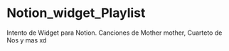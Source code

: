 # Notion_widget_Playlist
Intento de Widget para Notion. Canciones de Mother mother, Cuarteto de Nos y mas xd
